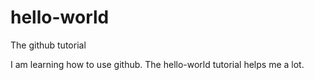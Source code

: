 # hello-world
The github tutorial

I am learning how to use github. The hello-world tutorial helps me a lot.
